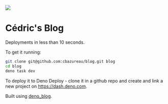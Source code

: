 ![](../posts/screenshot.png)

# Cédric's Blog

Deployments in less than 10 seconds.

To get it running:

```sh
git clone git@github.com:cbazureau/blog.git blog
cd blog
deno task dev
```

To deploy it to Deno Deploy - clone it in a github repo and create and link a
new project on https://dash.deno.com.

Built using [deno_blog](https://github.com/denoland/deno_blog).
